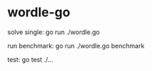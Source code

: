 # wordle-go
solve single: go run ./wordle.go

run benchmark: go run ./wordle.go benchmark

test: go test ./...

